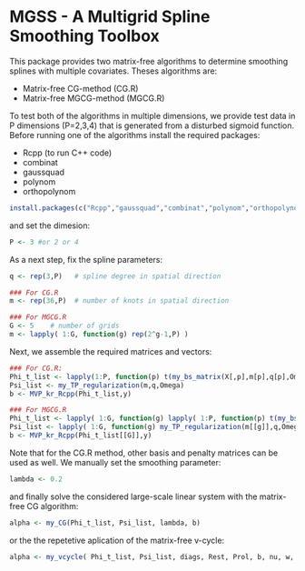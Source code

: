 # MGSS - A Multigrid Spline Smoothing Toolbox
This package provides two matrix-free algorithms to determine smoothing splines with multiple covariates.
Theses algorithms are:  
* Matrix-free CG-method (CG.R)
* Matrix-free MGCG-method (MGCG.R)

To test both of the algorithms in multiple dimensions, we provide test data in P dimensions (P=2,3,4) that is generated from a disturbed sigmoid function.
Before running one of the algorithms install the required packages:
* Rcpp (to run C++ code)
* combinat
* gaussquad
* polynom
* orthopolynom
```R
install.packages(c("Rcpp","gaussquad","combinat","polynom","orthopolynom"))
```
and set the dimesion:
```R
P <- 3 #or 2 or 4
```
As a next step, fix the spline parameters:
```R
q <- rep(3,P)   # spline degree in spatial direction

### For CG.R
m <- rep(36,P)  # number of knots in spatial direction

### For MGCG.R
G <- 5    # number of grids
m <- lapply( 1:G, function(g) rep(2^g-1,P) )
```
Next, we assemble the required matrices and vectors:
```R
### For CG.R:
Phi_t_list <- lapply(1:P, function(p) t(my_bs_matrix(X[,p],m[p],q[p],Omega[[p]])) )
Psi_list <- my_TP_regularization(m,q,Omega)
b <- MVP_kr_Rcpp(Phi_t_list,y)

### For MGCG.R
Phi_t_list <- lapply( 1:G, function(g) lapply( 1:P, function(p) t(my_bs_matrix(X[,p],m[[g]][p],q[p],Omega[[p]])) ) )
Psi_list <- lapply( 1:G, function(g) my_TP_regularization(m[[g]],q,Omega) )
b <- MVP_kr_Rcpp(Phi_t_list[[G]],y)
```
Note that for the CG.R method, other basis and penalty matrices can be used as well.
We manually set the smoothing parameter:
```R
lambda <- 0.2
```
and finally solve the considered large-scale linear system with the matrix-free CG algorithm:
```R
alpha <- my_CG(Phi_t_list, Psi_list, lambda, b)
```
or the the repetetive aplication of the matrix-free v-cycle:
```R
alpha <- my_vcycle( Phi_t_list, Psi_list, diags, Rest, Prol, b, nu, w, alpha)
```

